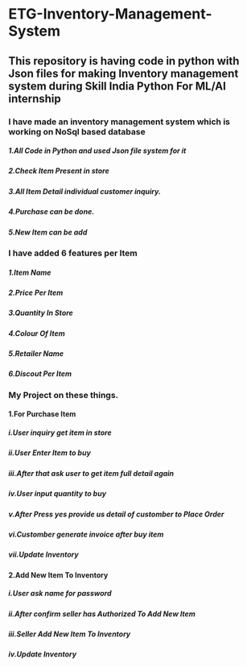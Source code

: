 # ETG-Inventory-Management-System
## This repository is having code in python with Json files for making Inventory management system during Skill India Python For ML/AI internship

### I have made an inventory management system which is working on NoSql based database
#####  1.All Code in Python and used Json file system for it
#####  2.Check Item Present in store
#####  3.All Item Detail individual customer inquiry.
#####  4.Purchase can be done.
#####  5.New Item can be add

### I have added 6 features per Item
##### 1.Item Name
##### 2.Price Per Item
##### 3.Quantity In Store
##### 4.Colour Of Item
##### 5.Retailer Name
##### 6.Discout Per Item
 
### My Project on these things.
#### 1.For Purchase Item
#####   i.User inquiry get item in store
#####  ii.User Enter Item to buy
##### iii.After that ask user to get item full detail again
#####  iv.User input quantity to buy
#####   v.After Press yes provide us detail of customber to Place Order
#####  vi.Customber generate invoice after buy item
##### vii.Update Inventory
#### 2.Add New Item To Inventory
#####   i.User ask name for password
#####  ii.After confirm seller has Authorized To Add New Item
##### iii.Seller Add New Item To Inventory
#####  iv.Update Inventory
